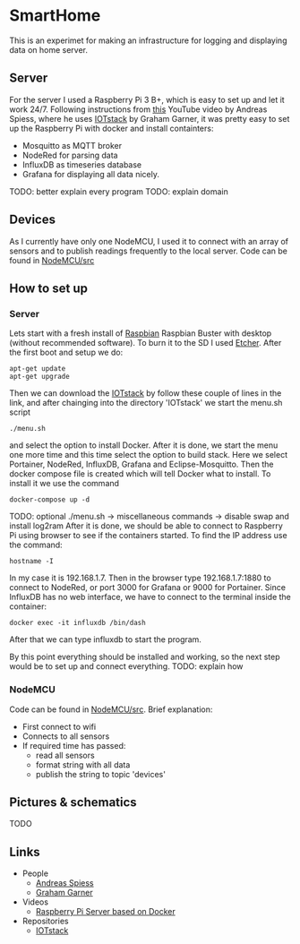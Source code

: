 # SmartHome
This is an experimet for making an infrastructure for logging and displaying data on home server.


## Server
For the server I used a Raspberry Pi 3 B+, which is easy to set up and let it work 24/7. Following instructions from [this](https://www.youtube.com/watch?v=a6mjt8tWUws) YouTube video by Andreas Spiess, where he uses [IOTstack](https://github.com/gcgarner/IOTstack) by Graham Garner, it was pretty easy to set up the Raspberry Pi with docker and install containters:
- Mosquitto as MQTT broker
- NodeRed for parsing data
- InfluxDB as timeseries database
- Grafana for displaying all data nicely.

TODO: better explain every program
TODO: explain domain


## Devices
As I currently have only one NodeMCU, I used it to connect with an array of sensors and to publish readings frequently to the local server. Code can be found in [NodeMCU/src](NodeMCU/src)


## How to set up
### Server
Lets start with a fresh install of [Raspbian](https://www.raspberrypi.org/downloads/raspbian/) Raspbian Buster with desktop (without recommended software). To burn it to the SD I used [Etcher](https://www.balena.io/etcher/). After the first boot and setup we do:
```
apt-get update
apt-get upgrade
```
Then we can download the [IOTstack](https://github.com/gcgarner/IOTstack#download-the-project) by follow these couple of lines in the link, and after chainging into the directory 'IOTstack' we start the menu.sh script
```
./menu.sh
``` 
and select the option to install Docker. After it is done, we start the menu one more time and this time select the option to build stack. Here we select Portainer, NodeRed, InfluxDB, Grafana and Eclipse-Mosquitto. Then the docker compose file is created which will tell Docker what to install. To install it we use the command
```
docker-compose up -d
```
TODO: optional ./menu.sh -> miscellaneous commands -> disable swap and install log2ram
After it is done, we should be able to connect to Raspberry Pi using browser to see if the containers started. To find the IP address use the command:
```
hostname -I
```
In my case it is 192.168.1.7. Then in the browser type 192.168.1.7:1880 to connect to NodeRed, or port 3000 for Grafana or 9000 for Portainer. Since InfluxDB has no web interface, we have to connect to the terminal inside the container:
```
docker exec -it influxdb /bin/dash
```
After that we can type influxdb to start the program.

By this point everything should be installed and working, so the next step would be to set up and connect everything.
TODO: explain how


### NodeMCU
Code can be found in [NodeMCU/src](NodeMCU/src). Brief explanation:
- First connect to wifi
- Connects to all sensors
- If required time has passed:
	- read all sensors
	- format string with all data
	- publish the string to topic 'devices'

## Pictures & schematics
TODO


## Links
- People
	- [Andreas Spiess](https://www.youtube.com/channel/UCu7_D0o48KbfhpEohoP7YSQ)
	- [Graham Garner](https://github.com/gcgarner)
- Videos
	- [Raspberry Pi Server based on Docker](https://www.youtube.com/watch?v=a6mjt8tWUws)
- Repositories
	- [IOTstack](https://github.com/gcgarner/IOTstack)
